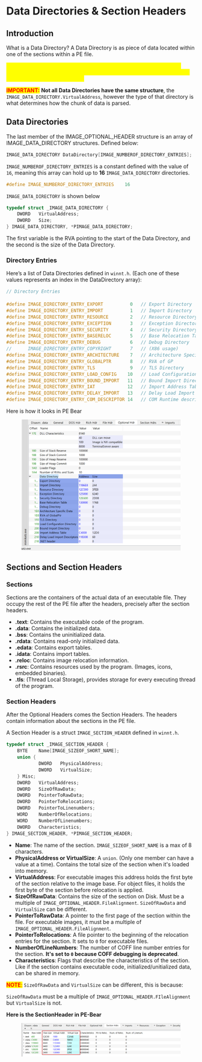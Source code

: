 # Data Directories & Section Headers

## Introduction

What is a Data Directory? A Data Directory is as piece of data located within one of the sections within a PE file.&#x20;

<mark style="color:yellow;">**Data Directories contain useful information needed by the loader, an example is the Import Directory, which contains a list external functions imported from other libraries.]**</mark>

<mark style="color:red;">**IMPORTANT:**</mark> **Not all Data Directories have the same structure**, the `IMAGE_DATA_DIRECTORY.VirtualAddress`, however the type of that directory is what determines how the chunk of data is parsed.

## Data Directories

The last member of the IMAGE\_OPTIONAL\_HEADER structure is an array of IMAGE\_DATA\_DIRECTORY structures. Defined below:

```c
IMAGE_DATA_DIRECTORY DataDirectory[IMAGE_NUMBEROF_DIRECTORY_ENTRIES];
```

`IMAGE_NUMBEROF_DIRECTORY_ENTRIES` is a constant defined with the value of `16`, meaning this array can hold up to **16** `IMAGE_DATA_DIRECTORY` directories.

```c
#define IMAGE_NUMBEROF_DIRECTORY_ENTRIES    16
```

`IMAGE_DATA_DIRECTORY` is shown below

```c
typedef struct _IMAGE_DATA_DIRECTORY {
    DWORD   VirtualAddress;
    DWORD   Size;
} IMAGE_DATA_DIRECTORY, *PIMAGE_DATA_DIRECTORY;
```

The first variable is the RVA pointing to the start of the Data Directory, and the second is the size of the Data Directory.

### Directory Entries

Here’s a list of Data Directories defined in `winnt.h`. (Each one of these values represents an index in the DataDirectory array):

```c
// Directory Entries

#define IMAGE_DIRECTORY_ENTRY_EXPORT          0   // Export Directory
#define IMAGE_DIRECTORY_ENTRY_IMPORT          1   // Import Directory
#define IMAGE_DIRECTORY_ENTRY_RESOURCE        2   // Resource Directory
#define IMAGE_DIRECTORY_ENTRY_EXCEPTION       3   // Exception Directory
#define IMAGE_DIRECTORY_ENTRY_SECURITY        4   // Security Directory
#define IMAGE_DIRECTORY_ENTRY_BASERELOC       5   // Base Relocation Table
#define IMAGE_DIRECTORY_ENTRY_DEBUG           6   // Debug Directory
//      IMAGE_DIRECTORY_ENTRY_COPYRIGHT       7   // (X86 usage)
#define IMAGE_DIRECTORY_ENTRY_ARCHITECTURE    7   // Architecture Specific Data
#define IMAGE_DIRECTORY_ENTRY_GLOBALPTR       8   // RVA of GP
#define IMAGE_DIRECTORY_ENTRY_TLS             9   // TLS Directory
#define IMAGE_DIRECTORY_ENTRY_LOAD_CONFIG    10   // Load Configuration Directory
#define IMAGE_DIRECTORY_ENTRY_BOUND_IMPORT   11   // Bound Import Directory in headers
#define IMAGE_DIRECTORY_ENTRY_IAT            12   // Import Address Table
#define IMAGE_DIRECTORY_ENTRY_DELAY_IMPORT   13   // Delay Load Import Descriptors
#define IMAGE_DIRECTORY_ENTRY_COM_DESCRIPTOR 14   // COM Runtime descriptor
```

Here is how it looks in PE Bear

<figure><img src="../../../.gitbook/assets/image (48).png" alt=""><figcaption></figcaption></figure>



## Sections and Section Headers

### Sections

Sections are the containers of the actual data of an executable file. They occupy the rest of the PE file after the headers, precisely after the section headers.

* **.text**: Contains the executable code of the program.
* **.data**: Contains the initialized data.
* **.bss**: Contains the uninitialized data.
* **.rdata**: Contains read-only initialized data.
* **.edata**: Contains export tables.
* **.idata**: Contains import tables.
* **.reloc**: Contains image relocation information.
* **.rsrc**: Contains resources used by the program. (Images, icons, embedded binaries).
* **.tls**: (Thread Local Storage), provides storage for every executing thread of the program.



### Section Headers

After the Optional Headers comes the Section Headers. The headers contain information about the sections in the PE file.

A Section Header is a struct `IMAGE_SECTION_HEADER` defined in `winnt.h`.

```c
typedef struct _IMAGE_SECTION_HEADER {
    BYTE    Name[IMAGE_SIZEOF_SHORT_NAME];
    union {
            DWORD   PhysicalAddress;
            DWORD   VirtualSize;
    } Misc;
    DWORD   VirtualAddress;
    DWORD   SizeOfRawData;
    DWORD   PointerToRawData;
    DWORD   PointerToRelocations;
    DWORD   PointerToLinenumbers;
    WORD    NumberOfRelocations;
    WORD    NumberOfLinenumbers;
    DWORD   Characteristics;
} IMAGE_SECTION_HEADER, *PIMAGE_SECTION_HEADER;
```

* **Name**: The name of the section. `IMAGE_SIZEOF_SHORT_NAME` is a max of 8 characters.
* **PhysicalAddress or VirtualSize**: A `union`. (Only one member can have a value at a time). Contains the total size of the section when it's loaded into memory.
* **VirtualAddress**: For executable images this address holds the first byte of the section relative to the image base. For object files, it holds the first byte of the section before relocation is applied.
* **SizeOfRawData**: Contains the size of the section on Disk. Must be a multiple of `IMAGE_OPTIONAL_HEADER.FileAlignment`. `SizeOfRawData` and `VirtualSize` can be different.
* **PointerToRawData**: A pointer to the first page of the section within the file. For executable images, it must be a multiple of `IMAGE_OPTIONAL_HEADER.FileAlignment`.
* **PointerToRelocations**: A file pointer to the beginning of the relocation entries for the section. It sets to `0` for executable files.
* **NumberOfLineNumbers**: The number of COFF line number entries for the section. **It's set to `0` because COFF debugging is deprecated**.
* **Characteristics**: Flags that describe the characteristics of the section. Like if the section contains executable code, initialized/unitialized data, can be shared in memory.

<mark style="color:red;">**NOTE**</mark><mark style="color:red;">:</mark> `SizeOfRawData` and `VirtualSize` can be different, this is because:

`SizeOfRawData` must be a multiple of `IMAGE_OPTIONAL_HEADER.FIleAlignment` but `VirtualSize` is not.&#x20;



**Here is the SectionHeader in PE-Bear**

<figure><img src="../../../.gitbook/assets/image.png" alt=""><figcaption></figcaption></figure>
